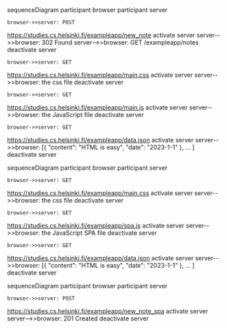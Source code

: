 sequenceDiagram
    participant browser
    participant server

    browser->>server: POST
https://studies.cs.helsinki.fi/exampleapp/new_note
    activate server
    server-->>browser: 302 Found
    server-->>browser: GET
/exampleapp/notes
    deactivate server

    browser->>server: GET 
https://studies.cs.helsinki.fi/exampleapp/main.css
    activate server
    server-->>browser: the css file
    deactivate server

    browser->>server: GET 
https://studies.cs.helsinki.fi/exampleapp/main.js
    activate server
    server-->>browser: the JavaScript file
    deactivate server

    browser->>server: GET 
https://studies.cs.helsinki.fi/exampleapp/data.json
    activate server
    server-->>browser: [{ "content": "HTML is easy", "date": "2023-1-1" }, ... ]
    deactivate server



sequenceDiagram 
    participant browser
    participant server

    browser->>server: GET 
https://studies.cs.helsinki.fi/exampleapp/main.css
    activate server
    server-->>browser: the css file
    deactivate server

    browser->>server: GET 
https://studies.cs.helsinki.fi/exampleapp/spa.js
    activate server
    server-->>browser: the JavaScript SPA file
    deactivate server

    browser->>server: GET 
https://studies.cs.helsinki.fi/exampleapp/data.json
    activate server
    server-->>browser: [{ "content": "HTML is easy", "date": "2023-1-1" }, ... ]
    deactivate server



sequenceDiagram
    participant browser
    participant server

    browser->>server: POST
https://studies.cs.helsinki.fi/exampleapp/new_note_spa
    activate server
    server-->>browser: 201 Created
    deactivate server
    

    